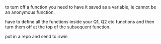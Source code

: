 to turn off a function you need to have it saved 
as a variable, ie cannot be an anonymous function. 

have to define all the functions inside your Q1, Q2 etc 
functions and then turn them off at the top of the 
subsequent function. 

put in a repo and send to irwin

